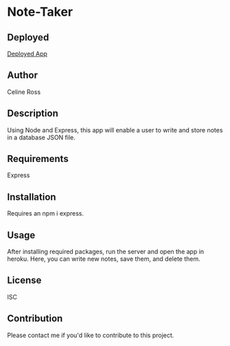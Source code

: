 # Note-Taker


## Deployed

[Deployed App](https://secure-castle-48565.herokuapp.com/)


## Author
<p>Celine Ross</p>

## Description
<p>Using Node and Express, this app will enable a user to write and store notes in a database JSON file.</p>

## Requirements
<p>Express</p>

## Installation
<p>Requires an npm i express.</p>

## Usage
<p>After installing required packages, run the server and open the app in heroku. Here, you can write new notes, save them, and delete them.</p>

## License
<p>ISC</p>

## Contribution
<p>Please contact me if you'd like to contribute to this project.</p>